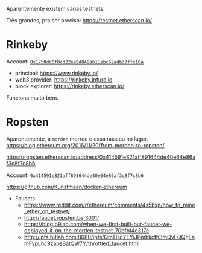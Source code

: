 Aparentemente existem várias testnets.

Três grandes, pra ser preciso: https://testnet.etherscan.io/ 

# Rinkeby

Account: [`0x1750dd0f8cd22ee9d849ab11ebc62adb37ffc10a`](https://rinkeby.etherscan.io/address/0x1750dd0f8cd22ee9d849ab11ebc62adb37ffc10a)

- principal: https://www.rinkeby.io/
- web3 provider: https://rinkeby.infura.io
- block explorer: https://rinkeby.etherscan.io/

Funciona muito bem.


# Ropsten

Aparentemente, a `morden` morreu e essa nasceu no lugar.
https://blog.ethereum.org/2016/11/20/from-morden-to-ropsten/

https://ropsten.etherscan.io/address/0x414591e821aff891644de40e64e86af3c8f7c8b6

Account: `0x414591e821aff891644de40e64e86af3c8f7c8b6`

https://github.com/Kunstmaan/docker-ethereum

- Faucets
    - https://www.reddit.com/r/ethereum/comments/4s5bxp/how_to_mine_ether_on_testnet/
    - http://faucet.ropsten.be:3001/
    - https://blog.b9lab.com/when-we-first-built-our-faucet-we-deployed-it-on-the-morden-testnet-70bfbf4e317e
    - http://ipfs.b9lab.com:8080/ipfs/QmTHdYEYiJPmbkcth3mQvEQQgEamFypLhc9zapsBatQW7Y/throttled_faucet.html

